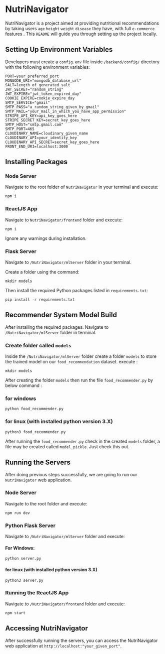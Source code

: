 # NutriNavigator

NutriNavigator is a project aimed at providing nutritional recommendations by taking users `age` `height` `weight` `disease` they have, with  full `e-commerce` features . This `README` will guide you through setting up the project locally.

## Setting Up Environment Variables

Developers must create a `config.env` file inside `/backend/config/` directory with the following environment variables:
```
PORT=your_preferred_port
MONGODB_URI="mongodb_database_url"
SALT=length_of_generated_salt
JWT_SECRET="random_string"
JWT_EXPIRE="jwt_token_expired_day"
COOKIE_EXPIRE=cookie_expire_day
SMTP_SERVICE="gmail"
SMTP_PASS="a_random_string_given_by_gmail"
SMTP_MAIL="your_mail_in_which_you_have_app_permission"
STRIPE_API_KEY=api_key_goes_here
STRIPE_SECRET_KEY=secret_key_goes_here
SMTP_HOST="smtp.gmail.com"
SMTP_PORT=465
CLOUDINARY_NAME=cloudinary_given_name
CLOUDINARY_API=your_identity_key
CLOUDINARY_API_SECRET=secret_key_goes_here
FRONT_END_URI=localhost:3000
```

## Installing Packages

### Node Server

Navigate to the root folder of `NutriNavigator` in your terminal and execute:

```
npm i
```

### ReactJS App

Navigate to `NutriNavigator/frontend` folder and execute:

```
npm i
```

Ignore any warnings during installation.

### Flask Server

Navigate to `/NutriNavigator/mlServer` folder in your terminal.

Create a folder using the command:

```
mkdir models
```

Then install the required Python packages listed in `requirements.txt`:

```
pip install -r requirements.txt
```

## Recommender System Model Build
After installing the required packages. Navigate to `/NutriNavigator/mlServer` folder in terminal.
### Create folder called `models`
Inside the `/NutriNavigator/mlServer` folder create a folder `models` to store the trained model on our `food_recommendation` dataset.
execute :
```
mkdir models
```
After creating the folder `models` then run the file `food_recommender.py` by below command :
### for windows
```
python food_recommender.py
```
### for linux (with installed python version 3.X)
```
python3 food_recommender.py
```
After running the `food_recommender.py` check in the created `models` folder, a file may be created called `model_pickle`. Just check this out.

## Running the Servers 
After doing previous steps successfully, we are going to run our `NutriNavigator` web application.



### Node Server

Navigate to the root folder and execute:

```
npm run dev
```

### Python Flask Server

Navigate to `/NutriNavigator/mlServer` folder and execute:

#### For Windows:

```
python server.py
```
#### for linux (with installed python version 3.X)

```
python3 server.py
```

### Running the ReactJS App

Navigate to `/NutriNavigator/frontend` folder and execute:

```
npm start
```

## Accessing NutriNavigator

After successfully running the servers, you can access the NutriNavigator web application at `http://localhost:"your_given_port"`.

